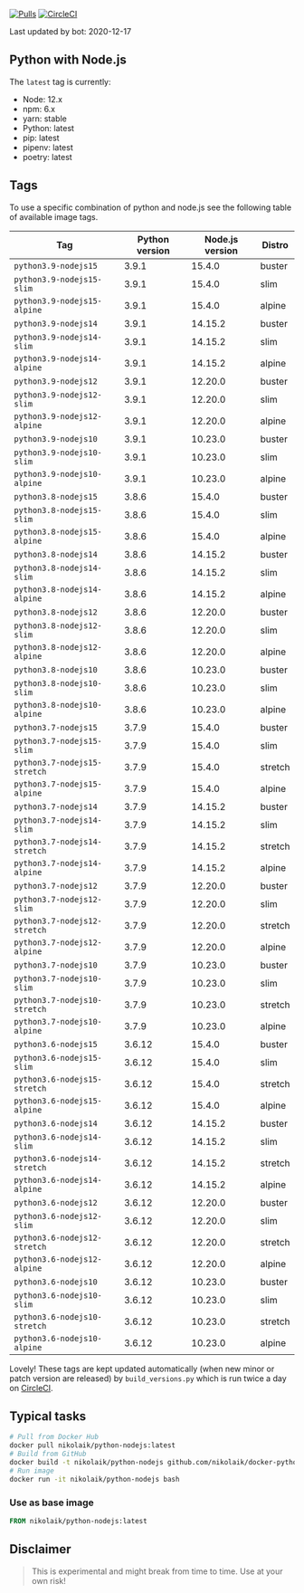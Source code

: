 [![Pulls](https://img.shields.io/docker/pulls/nikolaik/python-nodejs.svg?style=flat-square)](https://hub.docker.com/r/nikolaik/python-nodejs/)
[![CircleCI](https://img.shields.io/circleci/project/github/nikolaik/docker-python-nodejs.svg?style=flat-square)](https://circleci.com/gh/nikolaik/docker-python-nodejs)

Last updated by bot: 2020-12-17

## Python with Node.js
The `latest` tag is currently:

- Node: 12.x
- npm: 6.x
- yarn: stable
- Python: latest
- pip: latest
- pipenv: latest
- poetry: latest

## Tags
To use a specific combination of python and node.js see the following table of available image tags.

Tag | Python version | Node.js version | Distro
--- | --- | --- | ---
`python3.9-nodejs15` | 3.9.1 | 15.4.0 | buster
`python3.9-nodejs15-slim` | 3.9.1 | 15.4.0 | slim
`python3.9-nodejs15-alpine` | 3.9.1 | 15.4.0 | alpine
`python3.9-nodejs14` | 3.9.1 | 14.15.2 | buster
`python3.9-nodejs14-slim` | 3.9.1 | 14.15.2 | slim
`python3.9-nodejs14-alpine` | 3.9.1 | 14.15.2 | alpine
`python3.9-nodejs12` | 3.9.1 | 12.20.0 | buster
`python3.9-nodejs12-slim` | 3.9.1 | 12.20.0 | slim
`python3.9-nodejs12-alpine` | 3.9.1 | 12.20.0 | alpine
`python3.9-nodejs10` | 3.9.1 | 10.23.0 | buster
`python3.9-nodejs10-slim` | 3.9.1 | 10.23.0 | slim
`python3.9-nodejs10-alpine` | 3.9.1 | 10.23.0 | alpine
`python3.8-nodejs15` | 3.8.6 | 15.4.0 | buster
`python3.8-nodejs15-slim` | 3.8.6 | 15.4.0 | slim
`python3.8-nodejs15-alpine` | 3.8.6 | 15.4.0 | alpine
`python3.8-nodejs14` | 3.8.6 | 14.15.2 | buster
`python3.8-nodejs14-slim` | 3.8.6 | 14.15.2 | slim
`python3.8-nodejs14-alpine` | 3.8.6 | 14.15.2 | alpine
`python3.8-nodejs12` | 3.8.6 | 12.20.0 | buster
`python3.8-nodejs12-slim` | 3.8.6 | 12.20.0 | slim
`python3.8-nodejs12-alpine` | 3.8.6 | 12.20.0 | alpine
`python3.8-nodejs10` | 3.8.6 | 10.23.0 | buster
`python3.8-nodejs10-slim` | 3.8.6 | 10.23.0 | slim
`python3.8-nodejs10-alpine` | 3.8.6 | 10.23.0 | alpine
`python3.7-nodejs15` | 3.7.9 | 15.4.0 | buster
`python3.7-nodejs15-slim` | 3.7.9 | 15.4.0 | slim
`python3.7-nodejs15-stretch` | 3.7.9 | 15.4.0 | stretch
`python3.7-nodejs15-alpine` | 3.7.9 | 15.4.0 | alpine
`python3.7-nodejs14` | 3.7.9 | 14.15.2 | buster
`python3.7-nodejs14-slim` | 3.7.9 | 14.15.2 | slim
`python3.7-nodejs14-stretch` | 3.7.9 | 14.15.2 | stretch
`python3.7-nodejs14-alpine` | 3.7.9 | 14.15.2 | alpine
`python3.7-nodejs12` | 3.7.9 | 12.20.0 | buster
`python3.7-nodejs12-slim` | 3.7.9 | 12.20.0 | slim
`python3.7-nodejs12-stretch` | 3.7.9 | 12.20.0 | stretch
`python3.7-nodejs12-alpine` | 3.7.9 | 12.20.0 | alpine
`python3.7-nodejs10` | 3.7.9 | 10.23.0 | buster
`python3.7-nodejs10-slim` | 3.7.9 | 10.23.0 | slim
`python3.7-nodejs10-stretch` | 3.7.9 | 10.23.0 | stretch
`python3.7-nodejs10-alpine` | 3.7.9 | 10.23.0 | alpine
`python3.6-nodejs15` | 3.6.12 | 15.4.0 | buster
`python3.6-nodejs15-slim` | 3.6.12 | 15.4.0 | slim
`python3.6-nodejs15-stretch` | 3.6.12 | 15.4.0 | stretch
`python3.6-nodejs15-alpine` | 3.6.12 | 15.4.0 | alpine
`python3.6-nodejs14` | 3.6.12 | 14.15.2 | buster
`python3.6-nodejs14-slim` | 3.6.12 | 14.15.2 | slim
`python3.6-nodejs14-stretch` | 3.6.12 | 14.15.2 | stretch
`python3.6-nodejs14-alpine` | 3.6.12 | 14.15.2 | alpine
`python3.6-nodejs12` | 3.6.12 | 12.20.0 | buster
`python3.6-nodejs12-slim` | 3.6.12 | 12.20.0 | slim
`python3.6-nodejs12-stretch` | 3.6.12 | 12.20.0 | stretch
`python3.6-nodejs12-alpine` | 3.6.12 | 12.20.0 | alpine
`python3.6-nodejs10` | 3.6.12 | 10.23.0 | buster
`python3.6-nodejs10-slim` | 3.6.12 | 10.23.0 | slim
`python3.6-nodejs10-stretch` | 3.6.12 | 10.23.0 | stretch
`python3.6-nodejs10-alpine` | 3.6.12 | 10.23.0 | alpine

Lovely! These tags are kept updated automatically (when new minor or patch version are released) by `build_versions.py` which is run twice a day on [CircleCI](https://circleci.com/gh/nikolaik/docker-python-nodejs).

## Typical tasks
```bash
# Pull from Docker Hub
docker pull nikolaik/python-nodejs:latest
# Build from GitHub
docker build -t nikolaik/python-nodejs github.com/nikolaik/docker-python-nodejs
# Run image
docker run -it nikolaik/python-nodejs bash
```

### Use as base image
```Dockerfile
FROM nikolaik/python-nodejs:latest
```

## Disclaimer
> This is experimental and might break from time to time. Use at your own risk!
